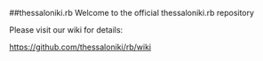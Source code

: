 ##thessaloniki.rb
Welcome to the official thessaloniki.rb repository

Please visit our wiki for details:

https://github.com/thessaloniki/rb/wiki

